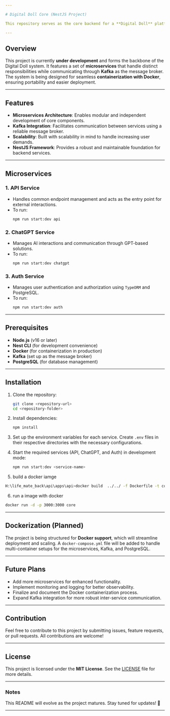```yaml
---

# Digital Doll Core (NestJS Project)

This repository serves as the core backend for a **Digital Doll** platform, built using the **NestJS** framework. The project is designed to operate as a **microservice-based architecture**, providing modularity, scalability, and flexibility for future enhancements.

---
```


## Overview

This project is currently **under development** and forms the backbone of the Digital Doll system. It features a set of **microservices** that handle distinct responsibilities while communicating through **Kafka** as the message broker. The system is being designed for seamless **containerization with Docker**, ensuring portability and easier deployment.

---

## Features

- **Microservices Architecture**: Enables modular and independent development of core components.
- **Kafka Integration**: Facilitates communication between services using a reliable message broker.
- **Scalability**: Built with scalability in mind to handle increasing user demands.
- **NestJS Framework**: Provides a robust and maintainable foundation for backend services.

---

## Microservices

### 1. **API Service**
- Handles common endpoint management and acts as the entry point for external interactions.
- To run:
  ```bash
  npm run start:dev api
  ```

### 2. **ChatGPT Service**
- Manages AI interactions and communication through GPT-based solutions.
- To run:
  ```bash
  npm run start:dev chatgpt
  ```

### 3. **Auth Service**
- Manages user authentication and authorization using `TypeORM` and PostgreSQL.
- To run:
  ```bash
  npm run start:dev auth
  ```

---

## Prerequisites

- **Node.js** (v16 or later)
- **Nest CLI** (for development convenience)
- **Docker** (for containerization in production)
- **Kafka** (set up as the message broker)
- **PostgreSQL** (for database management)

---

## Installation

1. Clone the repository:
   ```bash
   git clone <repository-url>
   cd <repository-folder>
   ```

2. Install dependencies:
   ```bash
   npm install
   ```

3. Set up the environment variables for each service. Create `.env` files in their respective directories with the necessary configurations.

4. Start the required services (API, ChatGPT, and Auth) in development mode:
   ```bash
   npm run start:dev <service-name>
   ```

5. build a docker iamge

  ```bash
H:\life_mate_back\api\apps\api>docker build  ../../ -f Dockerfile -t core
   ```

6. run a image with docker

 ```bash
docker run -d -p 3000:3000 core
   ```

---

## Dockerization (Planned)

The project is being structured for **Docker support**, which will streamline deployment and scaling. A `docker-compose.yml` file will be added to handle multi-container setups for the microservices, Kafka, and PostgreSQL.

---

## Future Plans

- Add more microservices for enhanced functionality.
- Implement monitoring and logging for better observability.
- Finalize and document the Docker containerization process.
- Expand Kafka integration for more robust inter-service communication.

---

## Contribution

Feel free to contribute to this project by submitting issues, feature requests, or pull requests. All contributions are welcome!

---

## License

This project is licensed under the **MIT License**. See the [LICENSE](LICENSE) file for more details.

---

### Notes
This README will evolve as the project matures. Stay tuned for updates! 🚀

---

